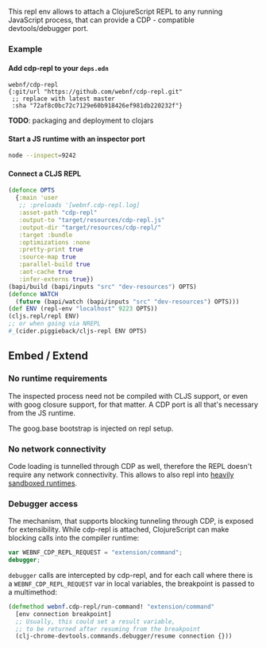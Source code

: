 This repl env allows to attach a ClojureScript REPL to any running
JavaScript process, that can provide a CDP - compatible
devtools/debugger port.

### Example

#### Add cdp-repl to your `deps.edn`

```edn
webnf/cdp-repl
{:git/url "https://github.com/webnf/cdp-repl.git"
 ;; replace with latest master
 :sha "72af8c0bc72c7129e60b918426ef981db220232f"}
```

**TODO**: packaging and deployment to clojars

#### Start a JS runtime with an inspector port

```sh
node --inspect=9242
```

#### Connect a CLJS REPL

```clj
(defonce OPTS
  {:main 'user
   ;; :preloads '[webnf.cdp-repl.log]
   :asset-path "cdp-repl"
   :output-to "target/resources/cdp-repl.js"
   :output-dir "target/resources/cdp-repl/"
   :target :bundle
   :optimizations :none
   :pretty-print true
   :source-map true
   :parallel-build true
   :aot-cache true
   :infer-externs true})
(bapi/build (bapi/inputs "src" "dev-resources") OPTS)
(defonce WATCH
  (future (bapi/watch (bapi/inputs "src" "dev-resources") OPTS)))
(def ENV (repl-env "localhost" 9223 OPTS))
(cljs.repl/repl ENV)
;; or when going via NREPL
#_(cider.piggieback/cljs-repl ENV OPTS)
```

## Embed / Extend

### No runtime requirements

The inspected process need not be compiled with CLJS support, or even
with goog closure support, for that matter. A CDP port is all that's
necessary from the JS runtime.

The goog.base bootstrap is injected on repl setup.

### No network connectivity

Code loading is tunnelled through CDP as well, therefore the REPL
doesn't require any network connectivity. This allows to also repl
into [heavily sandboxed
runtimes](https://github.com/ScreepsMods/screepsmod-user-script-debug).

### Debugger access

The mechanism, that supports blocking tunneling through CDP, is
exposed for extensibility. While cdp-repl is attached, ClojureScript
can make blocking calls into the compiler runtime:

```js
var WEBNF_CDP_REPL_REQUEST = "extension/command";
debugger;
```

`debugger` calls are intercepted by cdp-repl, and for each call where
there is a `WEBNF_CDP_REPL_REQUEST` var in local variables, the
breakpoint is passed to a multimethod:

```clj
(defmethod webnf.cdp-repl/run-command! "extension/command"
  [env connection breakpoint]
  ;; Usually, this could set a result variable,
  ;; to be returned after resuming from the breakpoint
  (clj-chrome-devtools.commands.debugger/resume connection {}))
```
